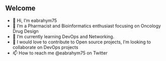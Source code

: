 ## Welcome
- 👋 Hi, I’m eabrahym75
- 👀 I’m a Pharmacist and Bioinformatics enthusiast focusing on Oncology Drug Design
- 🌱 I’m currently learning DevOps and Networking.
- 💞️ I would love to contribute to Open source projects, I’m looking to collaborate on DevOps projects
- 📫 How to reach me @eabrahym75 on Twitter

<!---
eabrahym75/eabrahym75 is a ✨ special ✨ repository because its `README.md` (this file) appears on your GitHub profile.
You can click the Preview link to take a look at your changes.
--->
